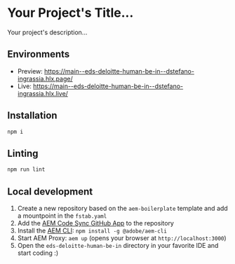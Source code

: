 # Your Project's Title...
Your project's description...

## Environments
- Preview: https://main--eds-deloitte-human-be-in--dstefano-ingrassia.hlx.page/
- Live: https://main--eds-deloitte-human-be-in--dstefano-ingrassia.hlx.live/

## Installation

```sh
npm i
```

## Linting

```sh
npm run lint
```

## Local development

1. Create a new repository based on the `aem-boilerplate` template and add a mountpoint in the `fstab.yaml`
1. Add the [AEM Code Sync GitHub App](https://github.com/apps/aem-code-sync) to the repository
1. Install the [AEM CLI](https://github.com/adobe/helix-cli): `npm install -g @adobe/aem-cli`
1. Start AEM Proxy: `aem up` (opens your browser at `http://localhost:3000`)
1. Open the `eds-deloitte-human-be-in` directory in your favorite IDE and start coding :)
